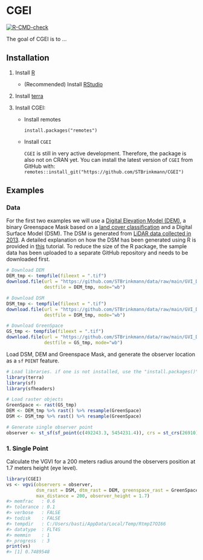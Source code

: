 
<!-- README.md is generated from README.Rmd. Please edit that file -->

# CGEI

<!-- badges: start -->

[![R-CMD-check](https://github.com/STBrinkmann/CGEI/actions/workflows/R-CMD-check.yaml/badge.svg)](https://github.com/STBrinkmann/CGEI/actions/workflows/R-CMD-check.yaml)
<!-- badges: end -->

The goal of CGEI is to …

## Installation

1.  Install [R](https://cran.r-project.org/)

    - (Recommended) Install
      [RStudio](https://www.rstudio.com/products/rstudio/download/)

2.  Install [terra](https://github.com/rspatial/terra)

3.  Install CGEI:

    - Install remotes

      `install.packages("remotes")`

    - Install `CGEI`

      `CGEI` is still in very active development. Therefore, the package
      is also not on CRAN yet. You can install the latest version of
      `CGEI` from GitHub with:  
      `remotes::install_git("https://github.com/STBrinkmann/CGEI")`

## Examples

### Data

For the first two examples we will use a [Digital Elevation Model
(DEM)](https://opendata.vancouver.ca/explore/dataset/digital-elevation-model),
a binary Greenspace Mask based on a [land cover
classification](http://www.metrovancouver.org/data) and a Digital
Surface Model (DSM). The DSM is generated from [LiDAR data collected in
2013](https://opendata.vancouver.ca/explore/dataset/lidar-2013/). A
detailed explanation on how the DSM has been generated using R is
provided in
[this](https://geobrinkmann.com/post/visible-greenness-exposure/)
tutorial. To reduce the size of the R package, the sample data has been
uploaded to a separate GitHub repository and needs to be downloaded
first.

``` r
# Download DEM
DEM_tmp <- tempfile(fileext = ".tif")
download.file(url = "https://github.com/STBrinkmann/data/raw/main/GVI_Data/GVI_DEM.tif",
              destfile = DEM_tmp, mode="wb")

# Download DSM
DSM_tmp <- tempfile(fileext = ".tif")
download.file(url = "https://github.com/STBrinkmann/data/raw/main/GVI_Data/GVI_DSM.tif",
              destfile = DSM_tmp, mode="wb")

# Download GreenSpace
GS_tmp <- tempfile(fileext = ".tif")
download.file(url = "https://github.com/STBrinkmann/data/raw/main/GVI_Data/GVI_GreenSpace.tif",
              destfile = GS_tmp, mode="wb")
```

Load DSM, DEM and Greenspace Mask, and generate the observer location as
a `sf` `POINT` feature.

``` r
# Load libraries. if one is not installed, use the "install.packages()" function
library(terra)
library(sf)
library(sfheaders)

# Load raster objects
GreenSpace <- rast(GS_tmp)
DEM <- DEM_tmp %>% rast() %>% resample(GreenSpace)
DSM <- DSM_tmp %>% rast() %>% resample(GreenSpace)

# Generate single observer point
observer <- st_sf(sf_point(c(492243.3, 5454231.4)), crs = st_crs(26910))
```

### 1. Single Point

Calculate the VGVI for a 200 meters radius around the observers position
at 1.7 meters height (eye level).

``` r
library(CGEI)
vs <- vgvi(observers = observer, 
           dsm_rast = DSM, dtm_rast = DEM, greenspace_rast = GreenSpace, 
           max_distance = 200, observer_height = 1.7)
#> memfrac   : 0.6
#> tolerance : 0.1
#> verbose   : FALSE
#> todisk    : FALSE
#> tempdir   : C:/Users/basti/AppData/Local/Temp/RtmpI7OI66
#> datatype  : FLT4S
#> memmin    : 1
#> progress  : 3
print(vs)
#> [1] 0.7489548
```
